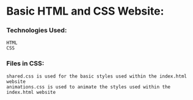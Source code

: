 # Basic HTML and CSS Website:
### Technologies Used:
```
HTML
CSS
```
### Files in CSS:
```
shared.css is used for the basic styles used within the index.html website
animations.css is used to animate the styles used within the index.html website
